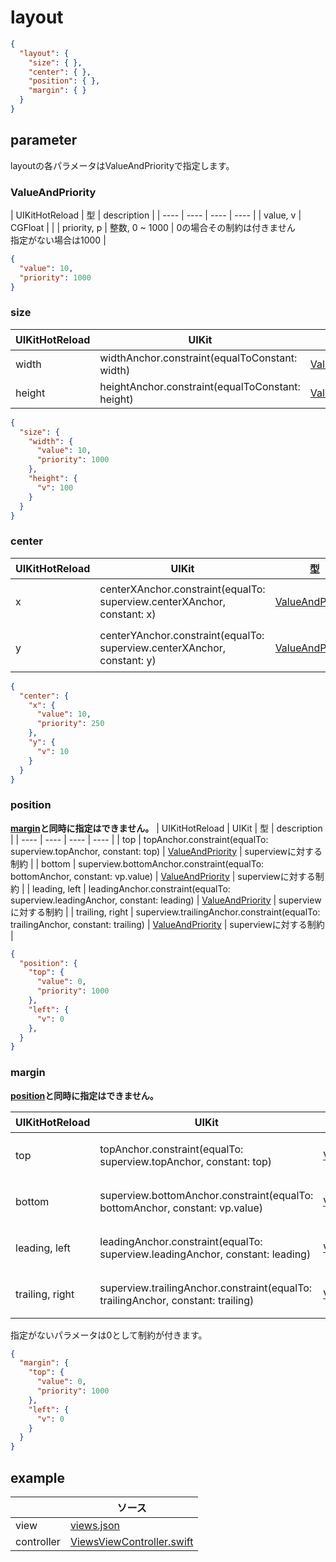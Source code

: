 # layout

```json
{
  "layout": {
    "size": { },
    "center": { },
    "position": { },
    "margin": { }
  }
}
```

## parameter

layoutの各パラメータはValueAndPriorityで指定します。

### ValueAndPriority

|  UIKitHotReload | 型 | description |
| ---- | ---- | ---- | ---- |
| value, v | CGFloat |  |
| priority, p | 整数, 0 ~ 1000 | 0の場合その制約は付きません <br> 指定がない場合は1000 |

```json
{
  "value": 10,
  "priority": 1000
}
```

### size

|  UIKitHotReload | UIKit  | 型 | description |
| ---- | ---- | ---- | ---- |
| width | widthAnchor.constraint(equalToConstant: width) | [ValueAndPriority](#ValueAndPriority) | |
| height | heightAnchor.constraint(equalToConstant: height) | [ValueAndPriority](#ValueAndPriority) | |


```json
{
  "size": {
    "width": {
      "value": 10,
      "priority": 1000
    },
    "height": {
      "v": 100
    }
  }
}
```

### center

|  UIKitHotReload | UIKit  | 型 | description |
| ---- | ---- | ---- | ---- |
| x | centerXAnchor.constraint(equalTo: superview.centerXAnchor, constant: x) | [ValueAndPriority](#ValueAndPriority) | superviewに対する制約 |
| y | centerYAnchor.constraint(equalTo: superview.centerXAnchor, constant: y) | [ValueAndPriority](#ValueAndPriority) | superviewに対する制約 |

```json
{
  "center": {
    "x": {
      "value": 10,
      "priority": 250
    },
    "y": {
      "v": 10
    }
  }
}
```

### position
__[margin](#Margin)と同時に指定はできません。__
|  UIKitHotReload | UIKit  | 型 | description |
| ---- | ---- | ---- | ---- |
| top | topAnchor.constraint(equalTo: superview.topAnchor, constant: top) | [ValueAndPriority](#ValueAndPriority) | superviewに対する制約 |
| bottom | superview.bottomAnchor.constraint(equalTo: bottomAnchor, constant: vp.value) | [ValueAndPriority](#ValueAndPriority) | superviewに対する制約 |
| leading, left | leadingAnchor.constraint(equalTo: superview.leadingAnchor, constant: leading) | [ValueAndPriority](#ValueAndPriority) | superviewに対する制約 |
| trailing, right | superview.trailingAnchor.constraint(equalTo: trailingAnchor, constant: trailing) | [ValueAndPriority](#ValueAndPriority) | superviewに対する制約 |

```json
{
  "position": {
    "top": {
      "value": 0,
      "priority": 1000
    },
    "left": {
      "v": 0
    },
  }
}
```

### margin
__[position](#Position)と同時に指定はできません。__

|  UIKitHotReload | UIKit  | 型 | description |
| ---- | ---- | ---- | ---- |
| top | topAnchor.constraint(equalTo: superview.topAnchor, constant: top) | [ValueAndPriority](#ValueAndPriority) | superviewに対する制約 |
| bottom | superview.bottomAnchor.constraint(equalTo: bottomAnchor, constant: vp.value) | [ValueAndPriority](#ValueAndPriority) | superviewに対する制約 |
| leading, left | leadingAnchor.constraint(equalTo: superview.leadingAnchor, constant: leading) | [ValueAndPriority](#ValueAndPriority) | superviewに対する制約 |
| trailing, right | superview.trailingAnchor.constraint(equalTo: trailingAnchor, constant: trailing) | [ValueAndPriority](#ValueAndPriority) | superviewに対する制約 |

指定がないパラメータは0として制約が付きます。

```json
{
  "margin": {
    "top": {
      "value": 0,
      "priority": 1000
    },
    "left": {
      "v": 0
    }
  }
}
```

## example

| | ソース |
| ---- | ---- | 
| view | [views.json](https://github.com/sakiyamaK/UIKitHotReload/blob/main/Example/UIKitHotReload/views/views.json) |
| controller | [ViewsViewController.swift](https://github.com/sakiyamaK/UIKitHotReload/blob/main/Example/UIKitHotReload/ViewController/ViewsViewController.swift) |

